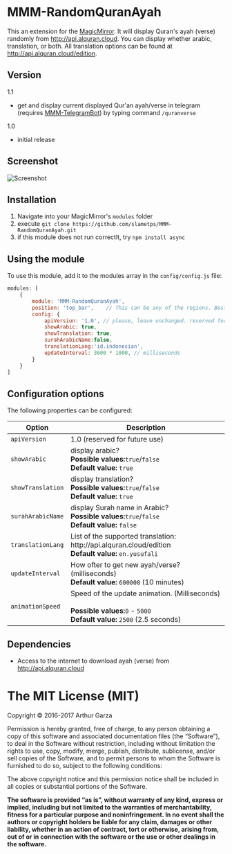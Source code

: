 # MMM-RandomQuranAyah
This an extension for the [MagicMirror](https://github.com/MichMich/MagicMirror). It will display Quran's ayah (verse) randomly from http://api.alquran.cloud. You can display whether arabic, translation, or both. All translation options can be found at http://api.alquran.cloud/edition.

## Version
1.1
* get and display current displayed Qur'an ayah/verse in telegram (requires [MMM-TelegramBot](https://github.com/eouia/MMM-TelegramBot)) by typing command ````/quranverse````

1.0
* initial release

## Screenshot
![Screenshot](https://raw.githubusercontent.com/slametps/MMM-RandomQuranAyah/master/screenshot.png)

## Installation
1. Navigate into your MagicMirror's `modules` folder
2. execute `git clone https://github.com/slametps/MMM-RandomQuranAyah.git`
3. if this module does not run correctlt, try `npm install async`

## Using the module

To use this module, add it to the modules array in the `config/config.js` file:
````javascript
modules: [
	{
		module: 'MMM-RandomQuranAyah',
		position: 'top_bar',	// This can be any of the regions. Best result is in the top_bar/bottom_bar as ayah (verse) can take multiple lines.
		config: {
			apiVersion: '1.0', // please, leave unchanged. reserved for future use.
			showArabic: true,
			showTranslation: true,
			surahArabicName:false,
			translationLang:'id.indonesian',
			updateInterval: 3600 * 1000, // milliseconds
		}
	}
]
````

## Configuration options

The following properties can be configured:


<table width="100%">
	<!-- why, markdown... -->
	<thead>
		<tr>
			<th>Option</th>
			<th width="100%">Description</th>
		</tr>
	<thead>
	<tbody>
		<tr>
			<td><code>apiVersion</code></td>
			<td>1.0 (reserved for future use)</td>
		</tr>
		<tr>
			<td><code>showArabic</code></td>
			<td>display arabic?
				<br><b>Possible values:</b><code>true</code>/<code>false</code>
				<br><b>Default value:</b> <code>true</code>
			</td>
		</tr>
		<tr>
			<td><code>showTranslation</code></td>
			<td>display translation?
				<br><b>Possible values:</b><code>true</code>/<code>false</code>
				<br><b>Default value:</b> <code>true</code>
			</td>
		</tr>
		<tr>
			<td><code>surahArabicName</code></td>
			<td>display Surah name in Arabic?
				<br><b>Possible values:</b><code>true</code>/<code>false</code>
				<br><b>Default value:</b> <code>false</code>
			</td>
		</tr>
		<tr>
			<td><code>translationLang</code></td>
			<td>List of the supported translation: http://api.alquran.cloud/edition
				<br><b>Default value:</b> <code>en.yusufali</code>
			</td>
		</tr>
		<tr>
			<td><code>updateInterval</code></td>
			<td>How ofter to get new ayah/verse? (milliseconds)
				<br><b>Default value:</b> <code>600000</code> (10 minutes)
			</td>
		</tr>
		<tr>
			<td><code>animationSpeed</code></td>
			<td>Speed of the update animation. (Milliseconds)<br>
				<br><b>Possible values:</b><code>0</code> - <code>5000</code>
				<br><b>Default value:</b> <code>2500</code> (2.5 seconds)
			</td>
		</tr>
	</tbody>
</table>

## Dependencies
- Access to the internet to download ayah (verse) from http://api.alquran.cloud

The MIT License (MIT)
=====================

Copyright © 2016-2017 Arthur Garza

Permission is hereby granted, free of charge, to any person
obtaining a copy of this software and associated documentation
files (the “Software”), to deal in the Software without
restriction, including without limitation the rights to use,
copy, modify, merge, publish, distribute, sublicense, and/or sell
copies of the Software, and to permit persons to whom the
Software is furnished to do so, subject to the following
conditions:

The above copyright notice and this permission notice shall be
included in all copies or substantial portions of the Software.

**The software is provided “as is”, without warranty of any kind, express or implied, including but not limited to the warranties of merchantability, fitness for a particular purpose and noninfringement. In no event shall the authors or copyright holders be liable for any claim, damages or other liability, whether in an action of contract, tort or otherwise, arising from, out of or in connection with the software or the use or other dealings in the software.**
